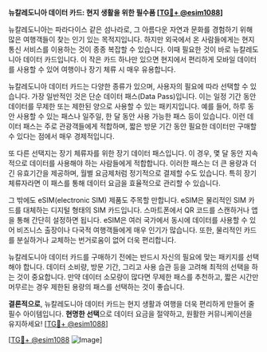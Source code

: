 **뉴칼레도니아 데이터 카드: 현지 생활을 위한 필수품 [[TG💪+ @esim1088](https://t.me/s/esim1088)]**

뉴칼레도니아는 파라다이스 같은 섬나라로, 그 아름다운 자연과 문화를 경험하기 위해 많은 여행객들이 찾는 인기 있는 목적지입니다. 하지만 외국에서 온 사람들에게는 현지 통신 서비스를 이용하는 것이 종종 복잡할 수 있습니다. 이때 필요한 것이 바로 뉴칼레도니아 데이터 카드입니다. 이 작은 카드 하나만 있으면 현지에서 편리하게 모바일 데이터를 사용할 수 있어 여행이나 장기 체류 시 매우 유용합니다.

뉴칼레도니아 데이터 카드는 다양한 종류가 있으며, 사용자의 필요에 따라 선택할 수 있습니다. 가장 일반적인 것은 단순 데이터 패스(Data Pass)입니다. 이는 일정 기간 동안 데이터를 무제한 또는 제한된 양으로 사용할 수 있는 패키지입니다. 예를 들어, 하루 동안 사용할 수 있는 패스나 일주일, 한 달 동안 사용 가능한 패스 등이 있습니다. 이런 데이터 패스는 주로 관광객들에게 적합하며, 짧은 방문 기간 동안 필요한 데이터만 구매할 수 있다는 점에서 매우 경제적입니다.

또 다른 선택지는 장기 체류자를 위한 장기 데이터 패스입니다. 이 경우, 몇 달 동안 지속적으로 데이터를 사용해야 하는 사람들에게 적합합니다. 이러한 패스는 더 큰 용량과 더 긴 유효기간을 제공하며, 월별 요금제처럼 정기적으로 결제할 수도 있습니다. 특히 장기 체류자라면 이 패스를 통해 데이터 요금을 효율적으로 관리할 수 있습니다.

그 밖에도 eSIM(electronic SIM) 제품도 주목할 만합니다. eSIM은 물리적인 SIM 카드를 대체하는 디지털 형태의 SIM 카드입니다. 스마트폰에서 QR 코드를 스캔하거나 앱을 통해 간단히 설정하면 됩니다. eSIM은 여러 국가에서 동시에 데이터를 사용할 수 있어 비즈니스 출장이나 다국적 여행객들에게 매우 인기가 많습니다. 또한, 물리적인 카드를 분실하거나 교체하는 번거로움이 없어 더욱 편리합니다.

뉴칼레도니아 데이터 카드를 구매하기 전에는 반드시 자신의 필요에 맞는 패키지를 선택해야 합니다. 데이터 소비량, 방문 기간, 그리고 사용 습관 등을 고려해 최적의 선택을 하는 것이 중요합니다. 만약 데이터 소모량이 많다면 무제한 패스를 추천하고, 짧은 시간만 머무르는 경우 제한된 용량의 패스를 선택하는 것이 좋습니다.

**결론적으로**, 뉴칼레도니아 데이터 카드는 현지 생활과 여행을 더욱 편리하게 만들어 줄 필수 아이템입니다. **현명한 선택**으로 데이터 요금을 절약하고, 원활한 커뮤니케이션을 유지하세요! [[TG💪+ @esim1088](https://t.me/s/esim1088)]

[[TG💪+ @esim1088](https://t.me/s/esim1088) ![Image](https://i.postimg.cc/Y0z9fWf4/image.png)]